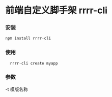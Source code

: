 # 前端自定义脚手架 rrrr-cli

### 安装
```javascript
npm install rrrr-cli
```
### 使用
```javascript
  rrrr-cli create myapp
```
### 参数
-t 模版名称


  
